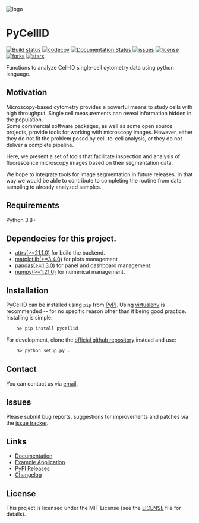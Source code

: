 ![logo](https://raw.githubusercontent.com/pyCellID/pyCellID/clementejose/docs/logo/PycellID_logo.jpg)

# PyCellID

[![Build status](https://github.com/pyCellID/pyCellID/actions/workflows/CI.yml/badge.svg)](https://github.com/pyCellID/pyCellID/actions)
[![codecov](https://codecov.io/gh/pyCellID/pyCellID/branch/main/graph/badge.svg?token=SXFRA6KCLV)](https://codecov.io/gh/pyCellID/pyCellID)
[![Documentation Status](https://readthedocs.org/projects/pycellid/badge/?version=latest)](https://pycellid.readthedocs.io/en/latest/?badge=latest)
[![issues](https://img.shields.io/github/issues/pyCellID/pyCellID)](https://img.shields.io/github/issues/pyCellID/pyCellID)
[![license](https://img.shields.io/github/license/pyCellID/pyCellID)](https://github.com/pyCellID/pyCellID/blob/main/LICENSE)
[![forks](https://img.shields.io/github/forks/pyCellID/pyCellID)](https://github.com/pyCellID/pyCellID/)
[![stars](https://img.shields.io/github/stars/pyCellID/pyCellID)](https://github.com/pyCellID/pyCellID/)

Functions to analyze Cell-ID single-cell cytometry data using python language.

## Motivation

Microscopy-based cytometry provides a powerful means to study cells with high throughput. Single cell measurements can reveal information hidden in the population.  
Some commercial software packages, as well as some open source projects, provide tools for working with microscopy images. However, either they do not fit the problem posed by cell-to-cell analysis, or they do not deliver a complete pipeline. 
 
Here, we present a set of tools that facilitate inspection and analysis of fluorescence microscopy images based on their segmentation data. 
 
We hope to integrate tools for image segmentation in future releases. In that way we would be able to contribute to completing the routine from data sampling to already analyzed samples.

## Requirements

Python 3.8+

## Dependecies for this project.

- [attrs(>=21.1.0)](https://www.attrs.org/en/stable/) for build the backend.
- [matplotlib(>=3.4.0)](https://matplotlib.org/) for plots management
- [pandas(>=1.3.0)](https://pandas.pydata.org/) for panel and dashboard management.
- [numpy(>=1.21.0)](https://numpy.org/) for numerical management.

## Installation


PyCellID can be installed using ``pip`` from [PyPI](http://pypi.python.org/pypi/pycellid). Using [virtualenv](http://www.virtualenv.org/en/latest/) is recommended -- for no specific reason other than it being good practice. Installing is simple:

```cmd
    $> pip install pycellid
```
   

For development, clone the [official github repository](https://github.com/https://github.com/pyCellID/pyCellID>) instead and use:

```cmd
    $> python setup.py .
```

## Contact

You can contact us via [email](clemente.jac@gmail.com).

## Issues

Please submit bug reports, suggestions for improvements and patches via
the [issue tracker](https://github.com/pyCellID/pyCellID/issues).

## Links

- [Documentation](https://pycellid.readthedocs.io)
- [Example Application](https://github.com/pyCellID/pyCellID/blob/main/docs/source/notes/examples.ipynb)
- [PyPI Releases](https://pypi.org/project/PyCellID/)
- [Changelog](https://github.com/pyCellID/pyCellID/blob/main/CHANGELOG.rst)


## License

This project is licensed under the MIT License (see the
[LICENSE](https://github.com/pyCellID/pyCellID/blob/main/LICENSE) file for details).
